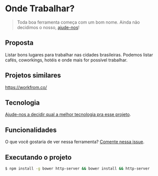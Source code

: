 # Onde Trabalhar?
> Toda boa ferramenta começa com um bom nome. Ainda não decidimos o nosso,  [ajude-nos](https://github.com/trabalhando/ondetrabalhar/issues/1)!

## Proposta
Listar bons lugares para trabalhar nas cidades brasileiras. Podemos listar cafés, coworkings, hotéis e onde mais for possível trabalhar.

## Projetos similares
https://workfrom.co/


## Tecnologia
[Ajude-nos a decidir qual a melhor tecnologia pra esse projeto](https://github.com/trabalhando/ondetrabalhar/issues/4).

## Funcionalidades
O que você gostaria de ver nessa ferramenta? [Comente nessa issue](https://github.com/trabalhando/ondetrabalhar/issues/3).

## Executando o projeto

```bash
$ npm install -g bower http-server && bower install && http-server
```

